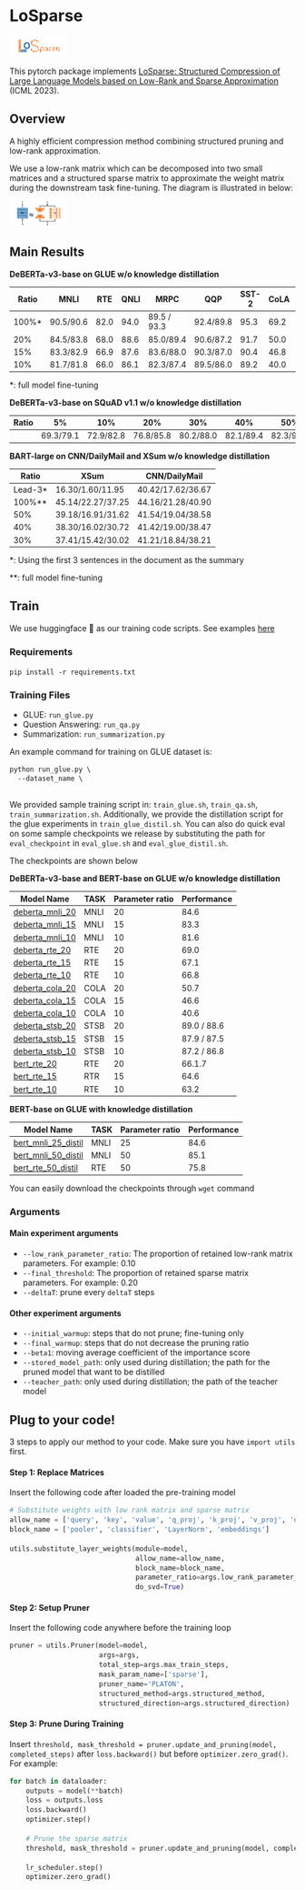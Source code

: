 # LoSparse

<img src="asset/LoSparse_logo.png" alt="LoSparse_logo" style="zoom:10%;" />



This pytorch package implements [LoSparse: Structured Compression of Large Language Models based on Low-Rank and Sparse Approximation]() (ICML 2023).

## Overview

A highly efficient compression method combining structured pruning and low-rank approximation.

We use a low-rank matrix which can be decomposed into two small matrices and a structured sparse matrix to approximate the weight matrix during the downstream task fine-tuning. The diagram is illustrated in below:

<img src="asset/LoSparse_diagram.png" alt="LoSparse_diagram" style="zoom:10%;" />

## Main Results

**DeBERTa-v3-base on GLUE w/o knowledge distillation**

| Ratio | MNLI      | RTE  | QNLI | MRPC        | QQP       | SST-2 | CoLA | STS-B     |
| ----- | --------- | ---- | ---- | ----------- | --------- | ----- | ---- | --------- |
| 100%* | 90.5/90.6 | 82.0 | 94.0 | 89.5 / 93.3 | 92.4/89.8 | 95.3  | 69.2 | 91.6/91.1 |
| 20%   | 84.5/83.8 | 68.0 | 88.6 | 85.0/89.4   | 90.6/87.2 | 91.7  | 50.0 | 88.8/88.5 |
| 15%   | 83.3/82.9 | 66.9 | 87.6 | 83.6/88.0   | 90.3/87.0 | 90.4  | 46.8 | 87.7/87.3 |
| 10%   | 81.7/81.8 | 66.0 | 86.1 | 82.3/87.4   | 89.5/86.0 | 89.2  | 40.0 | 87.2/87.0 |

*: full model fine-tuning

**DeBERTa-v3-base on SQuAD v1.1 w/o knowledge distillation**

| Ratio | 5%        | 10%       | 20%       | 30%       | 40%       | 50%       |
| ----- | --------- | --------- | --------- | --------- | --------- | --------- |
|       | 69.3/79.1 | 72.9/82.8 | 76.8/85.8 | 80.2/88.0 | 82.1/89.4 | 82.3/90.3 |

**BART-large on CNN/DailyMail and XSum w/o knowledge distillation**

| Ratio   | XSum              | CNN/DailyMail     |
| ------- | ----------------- | ----------------- |
| Lead-3* | 16.30/1.60/11.95  | 40.42/17.62/36.67 |
| 100%**  | 45.14/22.27/37.25 | 44.16/21.28/40.90 |
| 50%     | 39.18/16.91/31.62 | 41.54/19.04/38.58 |
| 40%     | 38.30/16.02/30.72 | 41.42/19.00/38.47 |
| 30%     | 37.41/15.42/30.02 | 41.21/18.84/38.21 |

*: Using the first 3 sentences in the document as the summary

**: full model fine-tuning

## Train

We use huggingface 🤗 as our training code scripts. See examples [here](https://github.com/huggingface/transformers/tree/main/examples/pytorch)

### Requirements

`pip install -r requirements.txt`

### Training Files

* GLUE: `run_glue.py`
* Question Answering: `run_qa.py`
* Summarization: `run_summarization.py`

An example command for training on GLUE dataset is:

```shell
python run_glue.py \
  --dataset_name \
  
```
We provided sample training script in: `train_glue.sh`, `train_qa.sh`, `train_summarization.sh`. Additionally, we provide the distillation script for the glue experiments in `train_glue_distil.sh`. You can also do quick eval on some sample checkpoints we release by substituting the path for `eval_checkpoint` in `eval_glue.sh` and `eval_glue_distil.sh`.

The checkpoints are shown below

**DeBERTa-v3-base and BERT-base on GLUE w/o knowledge distillation**

| Model Name      | TASK      |  Parameter ratio |  Performance |
| ------------    | --------- | ---------------- |--------------|
| [deberta_mnli_20](https://www.dropbox.com/s/1mmpjaj851hof8a/deberta_mnli_20.bin) | MNLI      |  20              |  84.6
| [deberta_mnli_15](https://www.dropbox.com/s/iejlwggckidjrmk/deberta_mnli_15.bin) | MNLI      |  15              |  83.3
| [deberta_mnli_10](https://www.dropbox.com/s/qa55uh7p702qlp0/deberta_mnli_10.bin) | MNLI      |  10              |  81.6
| [deberta_rte_20](https://www.dropbox.com/s/a07g1far2smlalh/deberta_rte_20.bin)     | RTE |  20              | 69.0
| [deberta_rte_15](https://www.dropbox.com/s/ui75hemwvcayp9r/deberta_rte_15.bin)     | RTE |  15              | 67.1
| [deberta_rte_10](https://www.dropbox.com/s/z8wpuli2uwlk7kt/deberta_rte_10.bin)     | RTE |  10              | 66.8
| [deberta_cola_20](https://www.dropbox.com/s/e2tw1l9u2smpsd4/deberta_cola_20.bin)     | COLA |  20              | 50.7
| [deberta_cola_15](https://www.dropbox.com/s/3y71y0jbno8uwlx/deberta_cola_15.bin)     | COLA  |  15              | 46.6
| [deberta_cola_10](https://www.dropbox.com/s/7y8i53yxn79vpxj/deberta_cola_10.bin)     | COLA  |  10              | 40.6
| [deberta_stsb_20](https://www.dropbox.com/s/cmvduaa1n2sgteq/deberta_stsb_20.bin)     | STSB |  20              | 89.0 / 88.6
| [deberta_stsb_15](https://www.dropbox.com/s/dkx4rtpnd30hhki/deberta_stsb_15.bin)     | STSB |  15              | 87.9 / 87.5
| [deberta_stsb_10](https://www.dropbox.com/s/dmm3l3vmsgfaug1/deberta_stsb_10.bin)     | STSB |  10              | 87.2 / 86.8
| [bert_rte_20](https://www.dropbox.com/s/mz1cy01dp4tlpyq/bert_rte_20.bin)         | RTE  |  20              | 66.1.7
| [bert_rte_15](https://www.dropbox.com/s/xf5cdenimaojhko/bert_rte_15.bin)         | RTR  |  15              | 64.6 
| [bert_rte_10](https://www.dropbox.com/s/rcnl6ncq5hw082j/bert_rte_10.bin)         | RTE  |  10              | 63.2

**BERT-base on GLUE with knowledge distillation**

| Model Name      | TASK      |  Parameter ratio |  Performance |
| ------------    | --------- | ---------------- |--------------|
| [bert_mnli_25_distil](https://www.dropbox.com/s/xb04hm4crrm2f85/bert_mnli_25_distil.bin)     | MNLI             |  25             |           84.6     
| [bert_mnli_50_distil](https://www.dropbox.com/s/69jelv6rdmeai3l/bert_mnli_50_distil.bin)     | MNLI             |  50             |           85.1  
| [bert_rte_50_distil](https://www.dropbox.com/s/wtrtngjby537su3/bert_rte_50_distill.bin)      | RTE              |  50             |           75.8                  

You can easily download the checkpoints through `wget` command
### Arguments

#### Main experiment arguments

- `--low_rank_parameter_ratio`: The proportion of retained low-rank matrix parameters. For example: 0.10
- `--final_threshold`: The proportion of retained sparse matrix parameters. For example: 0.20
- `--deltaT`: prune every `deltaT` steps

#### Other experiment arguments

- `--initial_warmup`: steps that do not prune; fine-tuning only
- `--final_warmup`: steps that do not decrease the pruning ratio
- `--beta1`: moving average coefficient of the importance score
- `--stored_model_path`: only used during distillation; the path for the pruned model that want to be distilled
- `--teacher_path`: only used during distillation; the path of the teacher model
## Plug to your code!

3 steps to apply our method to your code. Make sure you have `import utils` first.

#### Step 1: Replace Matrices

Insert the following code after loaded the pre-training model 

```python
# Substitute weights with low rank matrix and sparse matrix
allow_name = ['query', 'key', 'value', 'q_proj', 'k_proj', 'v_proj', 'out_proj', 'dense', 'attention', 'fc1', 'fc2']
block_name = ['pooler', 'classifier', 'LayerNorm', 'embeddings']

utils.substitute_layer_weights(module=model,
                               allow_name=allow_name,
                               block_name=block_name,
                               parameter_ratio=args.low_rank_parameter_ratio,
                               do_svd=True)
```

#### Step 2: Setup Pruner

Insert the following code anywhere before the training loop

```python
pruner = utils.Pruner(model=model, 
                      args=args, 
                      total_step=args.max_train_steps,
                      mask_param_name=['sparse'], 
                      pruner_name='PLATON',
                      structured_method=args.structured_method,
                      structured_direction=args.structured_direction)

```

#### Step 3: Prune During Training

Insert `threshold, mask_threshold = pruner.update_and_pruning(model, completed_steps)` after `loss.backward()` but before `optimizer.zero_grad()`. For example:

```python
for batch in dataloader:
    outputs = model(**batch)
    loss = outputs.loss
    loss.backward()
    optimizer.step()

    # Prune the sparse matrix
    threshold, mask_threshold = pruner.update_and_pruning(model, completed_steps)

    lr_scheduler.step()
    optimizer.zero_grad()
```

